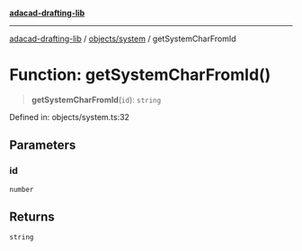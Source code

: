 [**adacad-drafting-lib**](../../../README.md)

***

[adacad-drafting-lib](../../../modules.md) / [objects/system](../README.md) / getSystemCharFromId

# Function: getSystemCharFromId()

> **getSystemCharFromId**(`id`): `string`

Defined in: objects/system.ts:32

## Parameters

### id

`number`

## Returns

`string`
